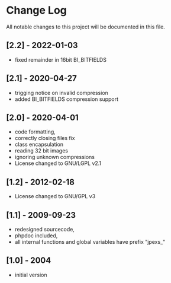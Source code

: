 # Change Log
All notable changes to this project will be documented in this file.

## [2.2] - 2022-01-03
 - fixed remainder in 16bit BI_BITFIELDS

## [2.1] - 2020-04-27
 - trigging notice on invalid compression
 - added BI_BITFIELDS compression support

## [2.0] - 2020-04-01
 - code formatting,
 - correctly closing files fix
 - class encapsulation
 - reading 32 bit images
 - ignoring unknown compressions
 - License changed to GNU/LGPL v2.1

## [1.2] - 2012-02-18
 - License changed to GNU/GPL v3

## [1.1] - 2009-09-23
 - redesigned sourcecode,
 - phpdoc included,
 - all internal functions and global variables have prefix "jpexs_"

## [1.0] - 2004
 - initial version
